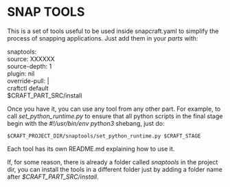 # SNAP TOOLS

This is a set of tools useful to be used inside snapcraft.yaml to
simplify the process of snapping applications. Just add them in your
*parts* with:

  snaptools:  
    source: XXXXXX  
    source-depth: 1  
    plugin: nil  
    override-pull: |  
      craftctl default  
      $CRAFT_PART_SRC/install  

Once you have it, you can use any tool from any other part. For example,
to call *set_python_runtime.py* to ensure that all python scripts in the
final stage begin with the *#!/usr/bin/env python3* shebang, just do:

    $CRAFT_PROJECT_DIR/snaptools/set_python_runtime.py $CRAFT_STAGE

Each tool has its own README.md explaining how to use it.

If, for some reason, there is already a folder called *snaptools* in the
project dir, you can install the tools in a different folder just by
adding a folder name after *$CRAFT_PART_SRC/install*.
